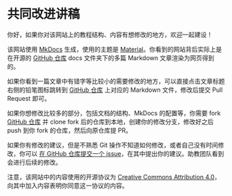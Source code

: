 # 共同改进讲稿

你好，如果你对该网站上的教程结构、内容有想修改的地方，欢迎一起建设！

该网站使用 [MkDocs](https://www.mkdocs.org) 生成，使用的主题是 [Material](https://github.com/squidfunk/mkdocs-material)。你看到的网站背后实际上是在开源的 [GitHub 仓库](https://github.com/thu-mobile-dev/book) docs 文件夹下的多篇 Markdown 文章渲染为网页得到的。

如果你看到一篇文章中有错字等比较小的需要修改的地方，可以直接点击文章标题右侧的铅笔图标跳转到 [GitHub 仓库](https://github.com/thu-mobile-dev/book) 上对应的 Markdown 文件，修改后提交 Pull Request 即可。

如果你想修改比较多的部分，包括文档的结构、MkDocs 的配置等，你需要 fork [GitHub 仓库](https://github.com/thu-mobile-dev/book) 并 clone fork 后的仓库到本地，创建你的修改分支，修改好之后 push 到你 fork 的仓库，然后向原仓库提 PR。

如果你有修改的建议，但是不熟悉 Git 操作不知道如何修改，或者自己没有时间修改，你可以 [在 GitHub 仓库提交一个 issue](https://github.com/thu-mobile-dev/book/issues/new)，在其中提出你的建议。助教团队看到会进行后续的修改。

注意，该网站中的内容使用的开源协议为 [Creative Commons Attribution 4.0](https://github.com/thu-mobile-dev/book/blob/main/LICENSE)，向其中加入内容表明你同意这一协议的内容。
